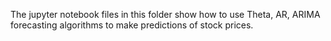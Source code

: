 The jupyter notebook files in this folder show how to use Theta, AR, ARIMA forecasting algorithms to make predictions of stock prices.
